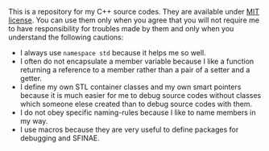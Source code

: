 This is a repository for my C++ source codes. They are available under [MIT license](https://opensource.org/licenses/mit-license.php). You can use them only when you agree that you will not require me to have responsibility for troubles made by them and only when you understand the following cautions:
- I always use `namespace std` because it helps me so well.
- I often do not encapsulate a member variable because I like a function returning a reference to a member rather than a pair of a setter and a getter.
- I define my own STL container classes and my own smart pointers because it is much easier for me to debug source codes without classes which someone elese created than to debug source codes with them.
- I do not obey specific naming-rules because I like to name members in my way.
- I use macros because they are very useful to define packages for debugging and SFINAE.
